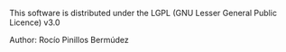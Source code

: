 This software is distributed under the 
LGPL (GNU Lesser General Public Licence) v3.0

Author: Rocío Pinillos Bermúdez
